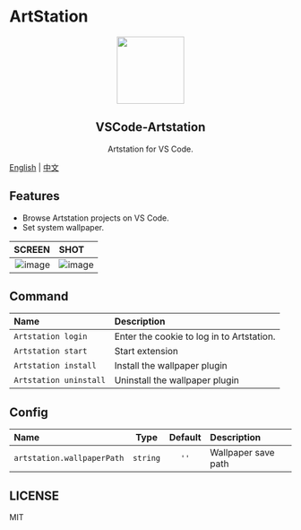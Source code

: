 # ArtStation

<p align="center">
  <img src="https://user-images.githubusercontent.com/11556339/193990898-7d579cec-52d1-4221-ae35-5d4f8661f7f2.png" width="120"/>
  <h2 align="center">VSCode-Artstation</h2>
  <p align="center">Artstation for VS Code.</p>
</p>

[English](./README.md) | [中文](./README.zh-CN.md)

## Features

- Browse Artstation projects on VS Code.
- Set system wallpaper.

|    SCREEN | SHOT |
|-------:|:-----|
| ![image](https://user-images.githubusercontent.com/11556339/193978773-d9b93e2e-3d4d-4c67-bf75-f0d9a9683be6.png) | ![image](https://user-images.githubusercontent.com/11556339/193978873-6e3e797b-5783-4554-8fa5-cde9648ccc4b.png) |



## Command

| Name                      | Description                                 |
| :------------------------ | :------------------------------------------ |
| `Artstation login`        | Enter the cookie to log in to Artstation.   |
| `Artstation start`        | Start extension                             |
| `Artstation install`      | Install the wallpaper plugin                |
| `Artstation uninstall`    | Uninstall the wallpaper plugin              |

## Config

| Name                        |      Type       |   Default    | Description                |
| :-------------------------- | :-------------: | :----------: | :------------------------- |
| `artstation.wallpaperPath`  |    `string`     |     `''`     | Wallpaper save path        |



## LICENSE

MIT
